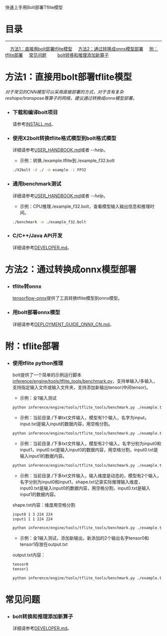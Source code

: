 快速上手用Bolt部署Tflite模型

# 目录
---
&nbsp;&nbsp;&nbsp;&nbsp;[方法1：直接用bolt部署tflite模型](#方法1：直接用bolt部署tflite模型) 
&nbsp;&nbsp;&nbsp;&nbsp;[方法2：通过转换成onnx模型部署](#方法2：通过转换成onnx模型部署) 
&nbsp;&nbsp;&nbsp;&nbsp;[附：tflite部署](#附：tflite部署)
&nbsp;&nbsp;&nbsp;&nbsp;[常见问题](#常见问题) 
&nbsp;&nbsp;&nbsp;&nbsp;&nbsp;&nbsp;&nbsp;&nbsp;[bolt转换和推理添加新算子](#bolt转换和推理添加新算子)

# 方法1：直接用bolt部署tflite模型

  *对于常见的CNN模型可以采用直接部署的方式，对于含有复杂reshape/transpose等算子的网络，建议通过转换成onnx模型部署。*

- ### 下载和编译bolt项目

    请参考[INSTALL.md](INSTALL.md)。

- ### 使用X2bolt转换tflite格式模型到bolt格式模型

    详细请参考[USER_HANDBOOK.md](USER_HANDBOOK.md#model-conversion)或者 *--help*。

    * 示例：转换./example.tflite到./example_f32.bolt
    
    ```bash
    ./X2bolt -d ./ -m example -i FP32
    ```
    
- ### 通用benchmark测试
    
    详细请参考[USER_HANDBOOK.md](USER_HANDBOOK.md#model-inference)或者 *--help*。
    
    * 示例：CPU推理./example_f32.bolt，查看模型输入输出信息和推理时间。
    
    ```bash
    ./benchmark -m ./example_f32.bolt
    ```
    
- ### C/C++/Java API开发
    
    详细请参考[DEVELOPER.md](DEVELOPER.md##use-out-of-the-box-api-to-infer-your-model)。
    
    
# 方法2：通过转换成onnx模型部署
    
- ### tflite转onnx
    
    [tensorflow-onnx](https://github.com/onnx/tensorflow-onnx)提供了工具转换tflite模型到onnx模型。
    
- ### 用bolt部署onnx模型
    
    详细请参考[DEPLOYMENT_GUIDE_ONNX_CN.md](DEPLOYMENT_GUIDE_ONNX_CN.md)。


# 附：tflite部署

- ### 使用tflite python推理

    bolt提供了一个简单的示例运行脚本[inference/engine/tools/tflite_tools/benchmark.py](../inference/engine/tools/tflite_tools/benchmark.py)，支持单输入/多输入，支持指定输入文件或输入文件夹，支持添加新输出tensor(中间tensor)。
    
    * 示例：全1输入测试
    
    ```bash
    python inference/engine/tools/tflite_tools/benchmark.py ./example.tflite
    ```
    
    * 示例：当前目录./下单txt文件输入，模型有1个输入，名字为input，input.txt是输入input的数据内容，用空格分割。
    
    ```bash
    python inference/engine/tools/tflite_tools/benchmark.py ./example.tflite ./input.txt
    ```
    
    * 示例：当前目录./下多txt文件输入，模型有2个输入，名字分别为input0和input1，input0.txt是输入input0的数据内容，用空格分割，input0.txt是输入input1的数据内容。
    
    ```bash
    python inference/engine/tools/tflite_tools/benchmark.py ./example.tflite ./
    ```
    
    * 示例：当前目录./下多txt文件输入，输入维度是动态的，模型有2个输入，名字分别为input0和input1，shape.txt记录实际推理输入维度，input0.txt是输入input0的数据内容，用空格分割，input0.txt是输入input1的数据内容。
    
    shape.txt内容：维度用空格分割
    
    ```bash
    input0 1 3 224 224
    input1 1 1 224 224
    ```
    
    ```bash
    python inference/engine/tools/tflite_tools/benchmark.py ./example.tflite ./
    ```
    
    * 示例：全1输入测试，添加新输出，新添加的2个输出名字tensor0和tensor1存放在output.txt
    
    output.txt内容：
    
    ```bash
    tensor0
    tensor1
    ```
    
    ```bash
    python inference/engine/tools/tflite_tools/benchmark.py ./example.tflite None ./output.txt
    ```

# 常见问题

- ### bolt转换和推理添加新算子

    详细请参考[DEVELOPER.md](DEVELOPER.md#customize-models-with-unsupported-operators-step-by-step)。
